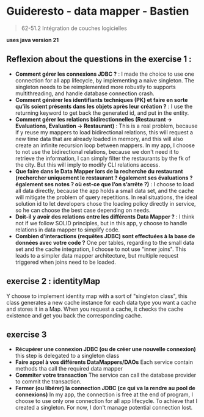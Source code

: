 # Guideresto - data mapper - Bastien
> 62-51.2 Intégration de couches logicielles

**uses java version 21**

## Reflexion about the questions in the exercise 1 :

- **Comment gérer les connexions JDBC ?** : I made the choice to use one connection
for all app lifecycle, by implementing a naive singleton. The singleton needs to be reimplemented more
robustly to supports multithreading, and handle database connection crash.
- **Comment générer les identifiants techniques (PK) et faire en sorte qu’ils soient présents dans les
objets après leur création ?** : I use the returning keyword to get back the generated id, and put in the entity.
- **Comment gérer les relations bidirectionnelles (Restaurant -> Evaluations, Evaluation -> Restaurant)** :
This is a real problem, because if y reuse my mappers to load bidirectional relations, this will request
a new time data that are already loaded in memory, and this will also create an infinite recursion loop between mappers.
In my app, I choose to not use the bidirectional relations, because we don't need it to retrieve the information, 
I can simply filter the restaurants by the fk of the city. But this will imply to modify CLI relations access.
- **Que faire dans le Data Mapper lors de la recherche du restaurant (rechercher uniquement le
restaurant ? également ses évaluations ? également ses notes ? où est-ce que l’on s’arrête ?)** :
I choose to load all data directly, because the app holds a small data set, and the cache will mitigate the
problem of query repetitions. In real situations, the ideal solution id to let developers chose the 
loading policy directly in service, so he can choose the best case depending on needs.
- **Doit-il y avoir des relations entre les différents Data Mapper ?** : I think not if we follow SOLID
principles, but in this app, y choose to handle relations in data mapper to simplify code.
- **Combien d’interactions (requêtes JDBC) sont effectuées à la base de données avec votre code ?**
One per tables, regarding to the small data set and the cache integration, I choose to not use "inner joins".
This leads to a simpler data mapper architecture, but multiple request triggered when joins need to be loaded.

## exercise 2 : identityMap

Y choose to implement identity map with a sort of "singleton class", this class generates a new cache instance for each
data type you want a cache and stores it in a Map. When you request a cache, it checks the cache existence
and get you back the corresponding cache.

## exercise 3

- **Récupérer une connexion JDBC (ou de créer une nouvelle connexion)** this step is delegated to a singleton class
- **Faire appel à vos différents DataMappers/DAOs** Each service contain methods tha call the required data mapper
- **Commiter votre transaction** The service can call the database provider to commit the transaction.
- **Fermer (ou libérer) la connection JDBC (ce qui va la rendre au pool de connexions)** In my app, the
connection is free at the end of program, I choose to use only one connection for all app lifecycle.
To achieve that I created a singleton. For now, I don't manage potential connection lost.
